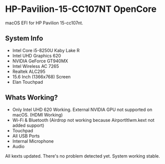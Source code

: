 # HP-Pavilion-15-CC107NT OpenCore
macOS EFI for HP Pavilion 15-cc107nt.

## System Info

- Intel Core i5-8250U Kaby Lake R
- Intel UHD Graphics 620
- NVIDIA GeForce GT940MX
- Intel Wireless AC 7265
- Realtek ALC295
- 15.6 Inch (1366x768) Screen
- Elan Touchpad

## Whats Working?

- Only Intel UHD 620 Working. External NVIDIA GPU not supported on macOS. (HDMI Working)
- Wi-Fi & Bluetooth (Airdrop not working because AirportItlwm.kext not added support)
- Touchpad
- All USB Ports
- Internal Microphone
- Audio

All kexts updated. There's no problem detected yet. System working stable.
